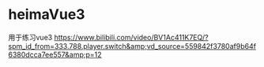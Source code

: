# heimaVue3
用于练习vue3 https://www.bilibili.com/video/BV1Ac411K7EQ/?spm_id_from=333.788.player.switch&amp;vd_source=559842f3780af9b64f6380dcca7ee557&amp;p=12
